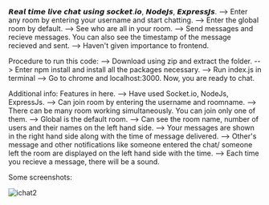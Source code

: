 𝙍𝙚𝙖𝙡 𝙩𝙞𝙢𝙚 𝙡𝙞𝙫𝙚 𝙘𝙝𝙖𝙩 𝙪𝙨𝙞𝙣𝙜 𝙨𝙤𝙘𝙠𝙚𝙩.𝙞𝙤, 𝙉𝙤𝙙𝙚𝙅𝙨, 𝙀𝙭𝙥𝙧𝙚𝙨𝙨𝙅𝙨.
--> Enter any room by entering your username and start chatting.
--> Enter the global room by default. 
--> See who are all in your room.
--> Send messages and recieve messages. You can also see the timestamp of the message recieved and sent. 
--> Haven't given importance to frontend.

Procedure to run this code:
--> Download using zip and extract the folder.
--> Enter npm install and install all the packages necessary. 
--> Run index.js in terminal
--> Go to chrome and localhost:3000. 
Now, you are ready to chat.

Additional info:
Features in here. 
--> Have used Socket.io, NodeJs, ExpressJs.
--> Can join room by entering the username and roomname. 
--> There can be many room working simultaneously. You can join only one of them. 
--> Global is the default room.
--> Can see the room name, number of users and their names on the left hand side. 
--> Your messages are shown in the right hand side along with the time of message delivered.
--> Other's message and other notifications like someone entered the chat/ someone left the room are displayed on the left hand side with the time. 
--> Each time you recieve a message, there will be a sound. 

Some screenshots:

![ichat2](https://github.com/dkvg-77/Live-Chat/assets/122727663/270f91d9-3399-4d4a-8e40-4803e0368a46)


